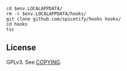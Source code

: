 ```pwsh
cd $env.LOCALAPPDATA/
rm -r $env.LOCALAPPDATA/hooks/
git clone github.com/spicetify/hooks hooks/
cd hooks
tsc
```

## License

GPLv3. See [COPYING](COPYING).
